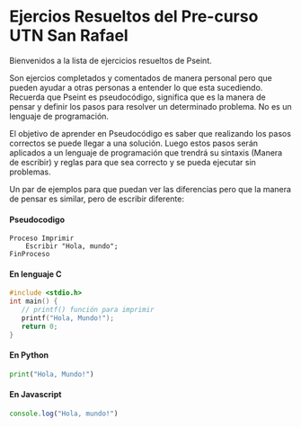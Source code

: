 # Ejercios Resueltos del Pre-curso UTN San Rafael

Bienvenidos a la lista de ejercicios resueltos de Pseint.

Son ejercios completados y comentados de manera personal pero que pueden ayudar a otras personas a entender lo que esta sucediendo. Recuerda que Pseint es pseudocódigo, significa que es la manera de pensar y definir los pasos para resolver un determinado problema. No es un lenguaje de programación.

El objetivo de aprender en Pseudocódigo es saber que realizando los pasos correctos se puede llegar a una solución. Luego estos pasos serán aplicados a un lenguaje de programación que trendrá su sintaxis (Manera de escribir) y reglas para que sea correcto y se pueda ejecutar sin problemas.

Un par de ejemplos para que puedan ver las diferencias pero que la manera de pensar es similar, pero de escribir diferente:

#### Pseudocodigo

``` code
Proceso Imprimir
    Escribir "Hola, mundo";
FinProceso
```

#### En lenguaje C

``` C
#include <stdio.h>
int main() {
   // printf() función para imprimir
   printf("Hola, Mundo!");
   return 0;
}
```

#### En Python

``` Python
print("Hola, Mundo!")
```

#### En Javascript

``` Javascript
console.log("Hola, mundo!")
```
